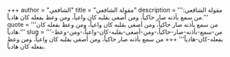 +++
author = "الشافعي"
title = "مقولة الشافعي"
description = '''مقولة الشافعي: من سمع بأذنه صار حاكياً، ومن أصغى بقلبه كان واعياً، ومن وعظ بفعله كان هادياً.'''
quote = '''من سمع بأذنه صار حاكياً، ومن أصغى بقلبه كان واعياً، ومن وعظ بفعله كان هادياً.'''
slug = '''من-سمع-بأذنه-صار-حاكياً،-ومن-أصغى-بقلبه-كان-واعياً،-ومن-وعظ-بفعله-كان-هادياً'''
+++
من سمع بأذنه صار حاكياً، ومن أصغى بقلبه كان واعياً، ومن وعظ بفعله كان هادياً.
